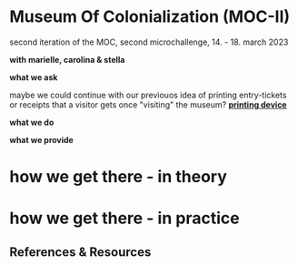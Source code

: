 # Museum Of Colonialization (MOC-II)
second iteration of the MOC, second microchallenge, 14. - 18. march 2023

**with marielle, carolina & stella**

**what we ask**

maybe we could continue with our previouos idea of printing entry-tickets or receipts that a visitor gets once "visiting" the museum? **[printing device](https://www.google.com/search?q=bricogeek+impresora+termica&source=lmns&bih=712&biw=1312&client=firefox-b-d&hl=en&sa=X&ved=2ahUKEwip7Jynq9v9AhVwpycCHcn8B5EQ_AUoAHoECAEQAA)**


**what we do** 

**what we provide** 


# how we get there - in theory

# how we get there - in practice

## References & Resources
